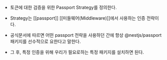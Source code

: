 - 토큰에 대한 검증을 위한 Passport Strategy를 정의한다.  
- Strategy는 [[passport]] [[미들웨어(Middleware)]]에서 사용하는 인증 전략이다.

- 공식문서에 따르면 어떤 passport 전략을 사용하던 간에 항상 @nestjs/passport 패키지를 선수적으로 요한다고 말한다.
- 그 후, 특정 인증을 위해 우리가 필요로하는 특정 패키지를 설치하면 된다.
